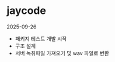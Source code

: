 # jaycode
<div class="timeline">
  <div class="timeline-item">
    <div class="timeline-date">2025-09-26</div>
    <div class="timeline-content">
      <ul>
        <li>패키지 테스트 개발 시작</li>
        <li>구조 설계</li>
        <li>서버 녹취파일 가져오기 및 wav 파일로 변환</li>
      </ul>
    </div>
  </div>
</div>